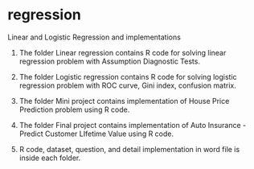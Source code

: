 # regression
Linear and Logistic Regression and implementations

1. The folder Linear regression contains R code for solving linear regression problem with Assumption Diagnostic Tests. 
2. The folder Logistic regression contains R code for solving logistic regression problem with ROC curve, Gini index, confusion matrix.
3. The folder Mini project contains implementation of House Price Prediction problem using R code.
4. The folder Final project contains implementation of Auto Insurance - Predict Customer LIfetime Value using R code.

5. R code, dataset, question, and detail implementation in word file is inside each folder.
